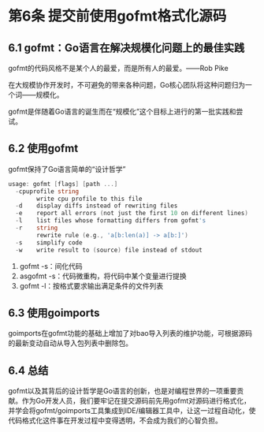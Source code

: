# 第6条 提交前使用gofmt格式化源码

## 6.1 gofmt：Go语言在解决规模化问题上的最佳实践

gofmt的代码风格不是某个人的最爱，而是所有人的最爱。——Rob Pike

在大规模协作开发时，不可避免的带来各种问题，Go核心团队将这种问题归为一个词——规模化。

gofmt是伴随着Go语言的诞生而在“规模化”这个目标上进行的第一批实践和尝试。

## 6.2 使用gofmt

gofmt保持了Go语言简单的“设计哲学”

```go
usage: gofmt [flags] [path ...]
  -cpuprofile string
        write cpu profile to this file
  -d    display diffs instead of rewriting files
  -e    report all errors (not just the first 10 on different lines)
  -l    list files whose formatting differs from gofmt's
  -r    string
        rewrite rule (e.g., 'a[b:len(a)] -> a[b:]')
  -s    simplify code
  -w    write result to (source) file instead of stdout
```

1. gofmt -s：间化代码
2. asgofmt -s：代码微重构，将代码中某个变量进行提换
3. gofmt -l：按格式要求输出满足条件的文件列表

## 6.3 使用goimports

goimports在gofmt功能的基础上增加了对bao导入列表的维护功能，可根据源码的最新变动自动从导入包列表中删除包。

## 6.4 总结

gofmt以及其背后的设计哲学是Go语言的创新，也是对编程世界的一项重要贡献。作为Go开发人员，我们要牢记在提交源码前先用gofmt对源码进行格式化，并学会将gofmt/goimports工具集成到IDE/编辑器工具中，让这一过程自动化，使代码格式化这件事在开发过程中变得透明，不会成为我们的心智负担。